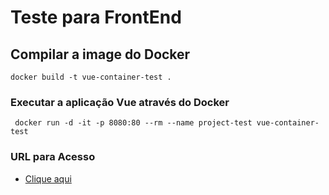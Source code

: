 # Teste para FrontEnd

## Compilar a image do Docker
```
docker build -t vue-container-test .
```

### Executar a aplicação Vue através do Docker
```
 docker run -d -it -p 8080:80 --rm --name project-test vue-container-test

```

### URL para Acesso


* [Clique aqui](http://localhost:8080)

